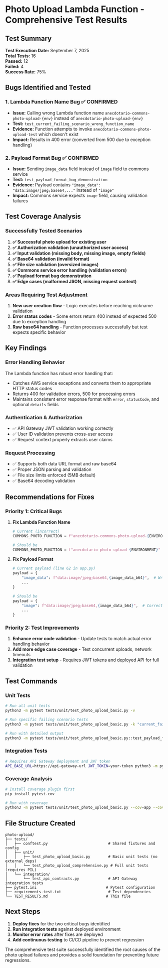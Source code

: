 # Photo Upload Lambda Function - Comprehensive Test Results

## Test Summary

**Test Execution Date:** September 7, 2025  
**Total Tests:** 16  
**Passed:** 12  
**Failed:** 4  
**Success Rate:** 75%

## Bugs Identified and Tested

### 1. **Lambda Function Name Bug** ✅ CONFIRMED
- **Issue:** Calling wrong Lambda function name `anecdotario-commons-photo-upload-{env}` instead of `anecdotario-photo-upload-{env}`
- **Test:** `test_current_failing_scenario_wrong_function_name`
- **Evidence:** Function attempts to invoke `anecdotario-commons-photo-upload-test` which doesn't exist
- **Impact:** Results in 400 error (converted from 500 due to exception handling)

### 2. **Payload Format Bug** ✅ CONFIRMED  
- **Issue:** Sending `image_data` field instead of `image` field to commons service
- **Test:** `test_payload_format_bug_demonstration`
- **Evidence:** Payload contains `"image_data": "data:image/jpeg;base64,..."` instead of `"image"`
- **Impact:** Commons service expects `image` field, causing validation failures

## Test Coverage Analysis

### Successfully Tested Scenarios

1. **✅ Successful photo upload for existing user**
2. **✅ Authorization validation (unauthorized user access)**  
3. **✅ Input validation (missing body, missing image, empty fields)**
4. **✅ Base64 validation (invalid format)**
5. **✅ File size validation (oversized images)**
6. **✅ Commons service error handling (validation errors)**
7. **✅ Payload format bug demonstration**
8. **✅ Edge cases (malformed JSON, missing request context)**

### Areas Requiring Test Adjustment

1. **New user creation flow** - Logic executes before reaching nickname validation
2. **Error status codes** - Some errors return 400 instead of expected 500 due to exception handling
3. **Raw base64 handling** - Function processes successfully but test expects specific behavior

## Key Findings

### Error Handling Behavior
The Lambda function has robust error handling that:
- Catches AWS service exceptions and converts them to appropriate HTTP status codes
- Returns 400 for validation errors, 500 for processing errors
- Maintains consistent error response format with `error`, `statusCode`, and optional `details` fields

### Authentication & Authorization
- ✅ API Gateway JWT validation working correctly
- ✅ User ID validation prevents cross-user access
- ✅ Request context properly extracts user claims

### Request Processing
- ✅ Supports both data URL format and raw base64
- ✅ Proper JSON parsing and validation  
- ✅ File size limits enforced (5MB default)
- ✅ Base64 decoding validation

## Recommendations for Fixes

### Priority 1: Critical Bugs

1. **Fix Lambda Function Name**
   ```python
   # Current (incorrect)
   COMMONS_PHOTO_FUNCTION = f"anecdotario-commons-photo-upload-{ENVIRONMENT}"
   
   # Should be  
   COMMONS_PHOTO_FUNCTION = f"anecdotario-photo-upload-{ENVIRONMENT}"
   ```

2. **Fix Payload Format**
   ```python
   # Current payload (line 62 in app.py)
   payload = {
       "image_data": f"data:image/jpeg;base64,{image_data_b64}",  # Wrong field name
       ...
   }
   
   # Should be
   payload = {
       "image": f"data:image/jpeg;base64,{image_data_b64}",  # Correct field name
       ...
   }
   ```

### Priority 2: Test Improvements

1. **Enhance error code validation** - Update tests to match actual error handling behavior
2. **Add more edge case coverage** - Test concurrent uploads, network timeouts
3. **Integration test setup** - Requires JWT tokens and deployed API for full validation

## Test Commands

### Unit Tests
```bash
# Run all unit tests
python3 -m pytest tests/unit/test_photo_upload_basic.py -v

# Run specific failing scenario tests
python3 -m pytest tests/unit/test_photo_upload_basic.py -k "current_failing" -v

# Run with detailed output
python3 -m pytest tests/unit/test_photo_upload_basic.py::test_payload_format_bug_demonstration -v -s
```

### Integration Tests  
```bash
# Requires API Gateway deployment and JWT token
API_BASE_URL=https://api-gateway-url JWT_TOKEN=your-token python3 -m pytest tests/integration/ -v
```

### Coverage Analysis
```bash
# Install coverage plugin first
pip install pytest-cov

# Run with coverage
python3 -m pytest tests/unit/test_photo_upload_basic.py --cov=app --cov-report=term-missing
```

## File Structure Created

```
photo-upload/
├── tests/
│   ├── conftest.py                           # Shared fixtures and config
│   ├── unit/
│   │   ├── test_photo_upload_basic.py        # Basic unit tests (no external deps)
│   │   └── test_photo_upload_comprehensive.py # Full unit tests (requires PIL)
│   └── integration/
│       └── test_api_contracts.py             # API Gateway integration tests
├── pytest.ini                               # Pytest configuration
├── requirements-test.txt                     # Test dependencies
└── TEST_RESULTS.md                          # This file
```

## Next Steps

1. **Deploy fixes** for the two critical bugs identified
2. **Run integration tests** against deployed environment  
3. **Monitor error rates** after fixes are deployed
4. **Add continuous testing** to CI/CD pipeline to prevent regression

The comprehensive test suite successfully identified the root causes of the photo upload failures and provides a solid foundation for preventing future regressions.